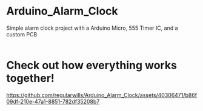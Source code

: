 # Arduino_Alarm_Clock
Simple alarm clock project with a Arduino Micro, 555 Timer IC, and a custom PCB
<br></br>

# Check out how everything works together!
https://github.com/regularwills/Arduino_Alarm_Clock/assets/40306471/b86f09df-210e-47a1-8851-782df35208b7

